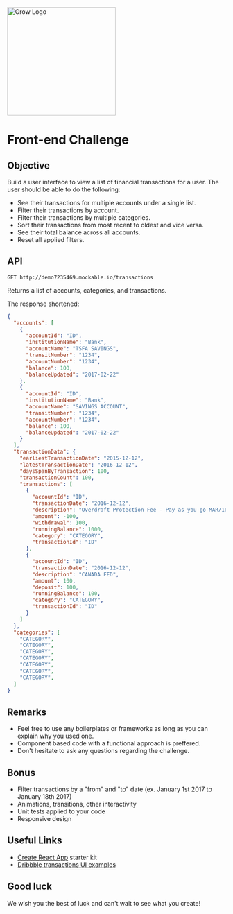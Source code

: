 <img src="https://www.poweredbygrow.com/assets/img/logo/grow-logo.png" alt="Grow Logo" width="250">


# Front-end Challenge

## Objective
Build a user interface to view a list of financial transactions for a user. The user should be able to do the following:

- See their transactions for multiple accounts under a single list.
- Filter their transactions by account.
- Filter their transactions by multiple categories.
- Sort their transactions from most recent to oldest and vice versa.
- See their total balance across all accounts.
- Reset all applied filters.

## API
`GET http://demo7235469.mockable.io/transactions`

Returns a list of accounts, categories, and transactions.

The response shortened:
```JSON
{
  "accounts": [
    {
      "accountId": "ID",
      "institutionName": "Bank",
      "accountName": "TSFA SAVINGS",
      "transitNumber": "1234",
      "accountNumber": "1234",
      "balance": 100,
      "balanceUpdated": "2017-02-22"
    },
    {
      "accountId": "ID",
      "institutionName": "Bank",
      "accountName": "SAVINGS ACCOUNT",
      "transitNumber": "1234",
      "accountNumber": "1234",
      "balance": 100,
      "balanceUpdated": "2017-02-22"
    }
  ],
  "transactionData": {
    "earliestTransactionDate": "2015-12-12",
    "latestTransactionDate": "2016-12-12",
    "daysSpanByTransaction": 100,
    "transactionCount": 100,
    "transactions": [
      {
        "accountId": "ID",
        "transactionDate": "2016-12-12",
        "description": "Overdraft Protection Fee - Pay as you go MAR/16/2016",
        "amount": -100,
        "withdrawal": 100,
        "runningBalance": 1000,
        "category": "CATEGORY",
        "transactionId": "ID"
      },
      {
        "accountId": "ID",
        "transactionDate": "2016-12-12",
        "description": "CANADA FED",
        "amount": 100,
        "deposit": 100,
        "runningBalance": 100,
        "category": "CATEGORY",
        "transactionId": "ID"
      }
    ]
  },
  "categories": [
    "CATEGORY",
    "CATEGORY",
    "CATEGORY",
    "CATEGORY",
    "CATEGORY",
    "CATEGORY",
    "CATEGORY",
  ]
}
```

## Remarks
- Feel free to use any boilerplates or frameworks as long as you can explain why you used one.
- Component based code with a functional approach is preffered.
- Don't hesitate to ask any questions regarding the challenge.

## Bonus
- Filter transactions by a "from" and "to" date (ex. January 1st 2017 to January 18th 2017)
- Animations, transitions, other interactivity
- Unit tests applied to your code
- Responsive design

## Useful Links
- [Create React App](https://github.com/facebookincubator/create-react-app]) starter kit
- [Dribbble transactions UI examples](https://dribbble.com/tags/transactions)

## Good luck
We wish you the best of luck and can't wait to see what you create!
